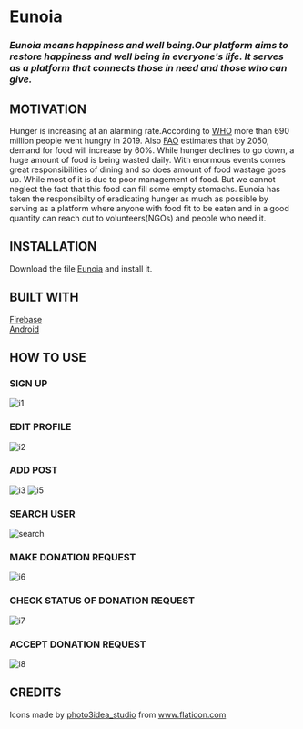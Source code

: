 # Eunoia
### *Eunoia means happiness and well being.Our platform aims to restore happiness and well being in everyone's life. It serves as a platform that connects those in need and those who can give.*
## MOTIVATION
Hunger is increasing at an alarming rate.According to [WHO](https://www.who.int/news/item/13-07-2020-as-more-go-hungry-and-malnutrition-persists-achieving-zero-hunger-by-2030-in-doubt-un-report-warns)
more than 690 million people went hungry in 2019.
Also [FAO](http://www.fao.org/zhc/hunger-facts/en/#:~:text=Between%20now%20and%202050%2C%20the,increase%20in%20global%20food%20production.&text=A%20total%20of%20842%20million,to%20conduct%20an%20active%20life.) estimates that by 2050, demand for food will increase by 60%. 
While hunger declines to go down, a huge amount of food is being wasted daily. With enormous events comes great responsibilities of dining and so does amount of food wastage goes up. While most of it is due to poor management of food. But we cannot neglect the fact that this food can fill some empty stomachs.
 Eunoia has taken the responsibilty of eradicating hunger as much as possible by serving as a platform where anyone with food fit to be eaten and in a good quantity can reach out to volunteers(NGOs) and people who need it. 
 ## INSTALLATION
 Download the file [Eunoia](https://github.com/neha-s14/Eunoia/blob/main/app-debug.apk) and install it.
 ## BUILT WITH
 [Firebase](https://firebase.google.com/)<br>
 [Android](https://www.android.com/intl/en_in/)
## HOW TO USE
### SIGN UP
![i1](https://github.com/neha-s14/Eunoia/blob/main/WhatsApp%20Image%202021-03-31%20at%2019.45.33.jpeg)
### EDIT PROFILE
![i2](https://github.com/neha-s14/Eunoia/blob/main/2..jpg)
### ADD POST
![i3](https://github.com/neha-s14/Eunoia/blob/main/3..jpg)
![i5](https://github.com/neha-s14/Eunoia/blob/main/4..jpg)
### SEARCH USER
![search](https://github.com/neha-s14/Eunoia/blob/main/10..jpg)
### MAKE DONATION REQUEST
![i6](https://github.com/neha-s14/Eunoia/blob/main/8..jpg)
### CHECK STATUS OF DONATION REQUEST
![i7](https://github.com/neha-s14/Eunoia/blob/main/7..jpg)
### ACCEPT DONATION REQUEST
![i8](https://github.com/neha-s14/Eunoia/blob/main/11..jpg)
## CREDITS
<div>Icons made by <a href="https://www.flaticon.com/authors/photo3idea-studio" title="photo3idea_studio">photo3idea_studio</a> from <a href="https://www.flaticon.com/" title="Flaticon">www.flaticon.com</a></div>
